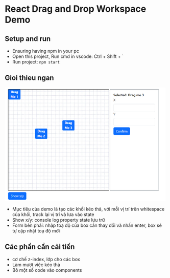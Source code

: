 # React Drag and Drop Workspace Demo

## Setup and run
* Ensuring having npm in your pc
* Open this project, Run cmd in vscode: Ctrl + Shift + `
* Run project: `npm start`

## Gioi thieu ngan
![](assets/images/2023-11-07-12-06-53.png)

* Mục tiêu của demo là tạo các khối kéo thả, với mỗi vị trí trên whitespace của khối, track lại vị trí và lưa vào state
* Show x/y: console log property state lưu trữ
* Form bên phải: nhập toạ độ của box cần thay đổi và nhấn enter, box sẽ tự cập nhật toạ độ mới



## Các phần cẩn cải tiến
* cơ chế z-index, lớp cho các box
* Làm mượt việc kéo thả
* Bỏ một số code vào components